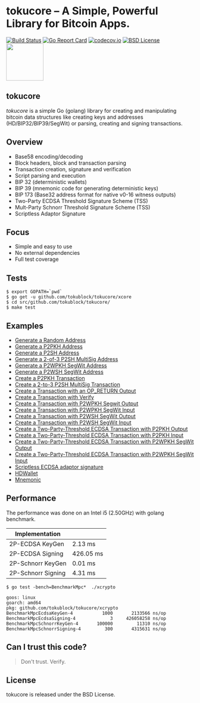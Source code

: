 # tokucore – A Simple, Powerful Library for Bitcoin Apps.

[![Build Status](https://travis-ci.org/tokublock/tokucore.png)](https://travis-ci.org/tokublock/tokucore) [![Go Report Card](https://goreportcard.com/badge/github.com/tokublock/tokucore)](https://goreportcard.com/report/github.com/tokublock/tokucore) [![codecov.io](https://codecov.io/gh/tokublock/tokucore/graphs/badge.svg)](https://codecov.io/gh/tokublock/tokucore/branch/master) [![BSD License](http://img.shields.io/badge/license-BSD-blue.svg?style=flat)](LICENSE) <img src="http://segwit.co/static/public/images/logo.png" width="100">


## tokucore

*tokucore* is a simple Go (golang) library for creating and manipulating bitcoin data structures like creating keys and addresses (HD/BIP32/BIP39/SegWit) or parsing, creating and signing transactions.

## Overview

* Base58 encoding/decoding
* Block headers, block and transaction parsing
* Transaction creation, signature and verification
* Script parsing and execution
* BIP 32 (deterministic wallets)
* BIP 39 (mnemonic code for generating deterministic keys)
* BIP 173 (Base32 address format for native v0-16 witness outputs)
* Two-Party ECDSA Threshold Signature Scheme (TSS)
* Mult-Party Schnorr Threshold Signature Scheme (TSS)
* Scriptless Adaptor Signature

## Focus

* Simple and easy to use
* No external dependencies
* Full test coverage

## Tests

```
$ export GOPATH=`pwd`
$ go get -u github.com/tokublock/tokucore/xcore
$ cd src/github.com/tokublock/tokucore/
$ make test
```

## Examples

- [Generate a Random Address](examples/address_rand.go)
- [Generate a P2PKH Address](examples/address_p2pkh.go)
- [Generate a P2SH Address](examples/address_p2sh.go)
- [Generate a 2-of-3 P2SH MultiSig Address](examples/address_multisig.go)
- [Generate a P2WPKH SegWit Address](examples/address_p2wpkh_v0.go)
- [Generate a P2WSH  SegWit Address](examples/address_p2wsh_v0.go)
- [Create a P2PKH Transaction](examples/transaction_p2pkh.go)
- [Create a 2-to-3 P2SH MultiSig Transaction](examples/transaction_multisig.go)
- [Create a Transaction with an OP_RETURN Output](examples/transaction_opreturn.go)
- [Create a Transaction with Verify](examples/transaction_p2pkh.go)
- [Create a Transaction with P2WPKH Segwit Output](examples/transaction_p2wpkh_v0.go)
- [Create a Transaction with P2WPKH SegWit Input](examples/transaction_p2wpkh_v0.go)
- [Create a Transaction with P2WSH  SegWit Output](examples/transaction_p2wsh_v0.go)
- [Create a Transaction with P2WSH  SegWit Input](examples/transaction_p2wsh_v0.go)
- [Create a Two-Party-Threshold ECDSA Transaction with P2PKH Output](examples/two_party_ecdsa_transaction_p2pkh.go)
- [Create a Two-Party-Threshold ECDSA Transaction with P2PKH Input](examples/two_party_ecdsa_transaction_p2pkh.go)
- [Create a Two-Party-Threshold ECDSA Transaction with P2WPKH SegWit Output](examples/two_party_ecdsa_transaction_p2wpkh.go)
- [Create a Two-Party-Threshold ECDSA Transaction with P2WPKH SegWit Input](examples/two_party_ecdsa_transaction_p2wpkh.go)
- [Scriptless ECDSA adaptor signature](examples/scriptless_ecdsa.go)
- [HDWallet](examples/hdwallet.go)
- [Mnemonic](examples/bip39.go)

## Performance
The performance was done on an Intel i5 (2.50GHz) with golang benchmark.

|    Implementation   |                       |
|---------------------|-----------------------|
| 2P-ECDSA KeyGen     |      2.13 ms          |
| 2P-ECDSA Signing    |      426.05 ms        |
| 2P-Schnorr KeyGen   |      0.01 ms          |
| 2P-Schnorr Signing  |      4.31 ms          |

```
$ go test -bench=BenchmarkMpc*  ./xcrypto

goos: linux
goarch: amd64
pkg: github.com/tokublock/tokucore/xcrypto
BenchmarkMpcEcdsaKeyGen-4      	    1000	   2133566 ns/op
BenchmarkMpcEcdsaSigning-4     	       3	 426058258 ns/op
BenchmarkMpcSchnorrKeyGen-4    	  100000	     11310 ns/op
BenchmarkMpcSchnorrSigning-4   	     300	   4315631 ns/op
```

## Can I trust this code?
> Don't trust. Verify.

## License

tokucore is released under the BSD License.
